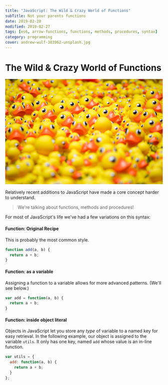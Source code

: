 ```yaml
---
title: "JavaScript: The Wild & Crazy World of Functions"
subTitle: Not your parents functions
date: 2019-02-20
modified: 2019-02-27
tags: [es6, arrow-functions, functions, methods, procedures, syntax]
category: programming
cover: andrew-wulf-303962-unsplash.jpg
---
```


# The Wild & Crazy World of Functions

![credit: andrew-wulf-303962-unsplash.jpg](andrew-wulf-303962-unsplash.jpg)

Relatively recent additions to JavaScript have made a core concept harder to understand.

> We're talking about functions, methods and procedures!

For most of JavaScript's life we've had a few variations on this syntax:

#### Function: Original Recipe

This is probably the most common style.

```js
function add(a, b) {
  return a + b;
}
```

#### Function: as a variable

Assigning a function to a variable allows for more advanced patterns. (We'll see below.)

```js
var add = function(a, b) {
  return a + b;
}
```

#### Function: inside object literal

Objects in JavaScript let you store any _type_ of variable to a named key for easy retrieval.
In the following example, our object is assigned to the variable `utils`. It only has one key, named `add` whose value is an in-line function.

```js
var utils = {
  add: function(a, b) {
    return a + b;
  }
};
```


